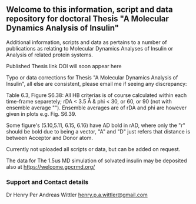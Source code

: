 ## Welcome to this information, script and data repository for doctoral Thesis "A Molecular Dynamics Analysis of Insulin"

Additional information, scripts and data as pertains to a number of publications as relating to Molecular Dynamics Analyses of Insulin or Analysis of related protein systems.

Published Thesis link DOI will soon appear here

Typo or data corrections for Thesis "A Molecular Dynamics Analysis of Insulin", all else are consistent, please email me if seeing any discrepancy:

Table 6.3, Figure S6.38: All HB criterias is of course calculated within each time-frame separetely; rDA < 3.5 Å & phi < 30, or 60, or 90 (not with ensemble average "<rDA>"). Ensemble averages are of rDA and phi are however given in plots e.g. Fig. S6.39.

Some figure's (5.10,5.11, 6.15, 6.16) have AD bold in rAD, where only the "r" should be bold due to being a vector, "A" and "D" just refers that distance is between Acceptor and Donor atom.



Currently not uploaded all scripts or data, but can be added on request.



The data for The 1.5us MD simulation of solvated insulin may be deposited also at https://welcome.gpcrmd.org/ 



### Support and Contact details

Dr Henry Per Andreas Wittler
henry.p.a.wittler@gmail.com
